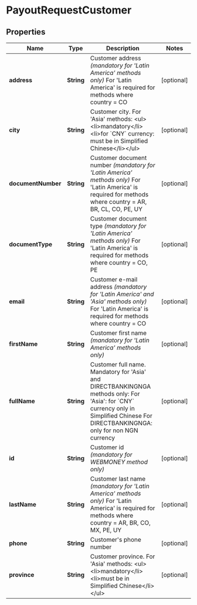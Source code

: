 
# PayoutRequestCustomer

## Properties
Name | Type | Description | Notes
------------ | ------------- | ------------- | -------------
**address** | **String** | Customer address *(mandatory for &#39;Latin America&#39; methods only)* For &#39;Latin America&#39; is required for methods where country &#x3D; CO |  [optional]
**city** | **String** | Customer city. For &#39;Asia&#39; methods: &lt;ul&gt;&lt;li&gt;mandatory&lt;/li&gt;&lt;li&gt;for &#x60;CNY&#x60; currency: must be in Simplified Chinese&lt;/li&gt;&lt;/ul&gt; |  [optional]
**documentNumber** | **String** | Customer document number *(mandatory for &#39;Latin America&#39; methods only)* For &#39;Latin America&#39; is required for methods where country &#x3D; AR, BR, CL, CO, PE, UY |  [optional]
**documentType** | **String** | Customer document type *(mandatory for &#39;Latin America&#39; methods only)* For &#39;Latin America&#39; is required for methods where country &#x3D; CO, PE |  [optional]
**email** | **String** | Customer e-mail address *(mandatory for &#39;Latin America&#39; and &#39;Asia&#39; methods only)* For &#39;Latin America&#39; is required for methods where country &#x3D; CO |  [optional]
**firstName** | **String** | Customer first name *(mandatory for &#39;Latin America&#39; methods only)* |  [optional]
**fullName** | **String** | Customer full name. Mandatory for &#39;Asia&#39; and DIRECTBANKINGNGA methods only: For &#39;Asia&#39;: for &#x60;CNY&#x60; currency only in Simplified Chinese For DIRECTBANKINGNGA: only for non NGN currency |  [optional]
**id** | **String** | Customer id *(mandatory for WEBMONEY method only)* |  [optional]
**lastName** | **String** | Customer last name *(mandatory for &#39;Latin America&#39; methods only)* For &#39;Latin America&#39; is required for methods where country &#x3D; AR, BR, CO, MX, PE, UY |  [optional]
**phone** | **String** | Customer&#39;s phone number |  [optional]
**province** | **String** | Customer province. For &#39;Asia&#39; methods: &lt;ul&gt;&lt;li&gt;mandatory&lt;/li&gt;&lt;li&gt;must be in Simplified Chinese&lt;/li&gt;&lt;/ul&gt; |  [optional]



